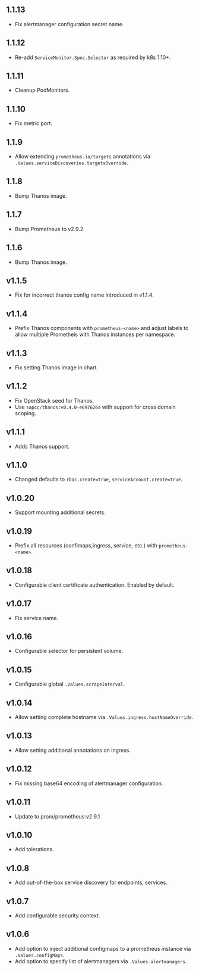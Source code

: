 ## 1.1.13

* Fix alertmanager configuration secret name.

## 1.1.12

* Re-add `ServiceMonitor.Spec.Selector` as required by k8s 1.10+.

## 1.1.11

* Cleanup PodMonitors.

## 1.1.10

* Fix metric port.

## 1.1.9

* Allow extending `prometheus.io/targets` annotations via `.Values.serviceDiscoveries.targetsOverride`.

## 1.1.8

* Bump Thanos image.

## 1.1.7

* Bump Prometheus to v2.9.2

## 1.1.6

* Bump Thanos image.

## v1.1.5

* Fix for incorrect thanos config name introduced in v1.1.4.

## v1.1.4

* Prefix Thanos components with `prometheus-<name>` and adjust labels to allow multiple Prometheis with Thanos instances per namespace.

## v1.1.3

* Fix setting Thanos image in chart.

## v1.1.2

* Fix OpenStack seed for Thanos.
* Use `sapcc/thanos:v0.4.0-e697626a` with support for cross domain scoping.

## v1.1.1

* Adds Thanos support.

## v1.1.0

* Changed defaults to `rbac.create=true`, `serviceAccount.create=true`.

## v1.0.20

* Support mounting additional secrets.

## v1.0.19

* Prefix all resources (confimaps,ingress, service, etc.) with `prometheus-<name>`. 

## v1.0.18

* Configurable client certificate authentication. Enabled by default.

## v1.0.17

* Fix service name.

## v1.0.16

* Configurable selector for persistent volume.

## v1.0.15

* Configurable global `.Values.scrapeInterval`.

## v1.0.14

* Allow setting complete hostname via `.Values.ingress.hostNameOverride`.

## v1.0.13

* Allow setting additional annotations on ingress.

## v1.0.12

* Fix missing base64 encoding of alertmanager configuration.

## v1.0.11

* Update to prom/prometheus:v2.9.1

## v1.0.10

* Add tolerations.

## v1.0.8

* Add out-of-the-box service discovery for endpoints, services.

## v1.0.7

* Add configurable security context.

## v1.0.6

* Add option to inject additional configmaps to a prometheus instance via `.Values.configMaps`.
* Add option to specify list of alertmanagers via `.Values.alertmanagers`.
